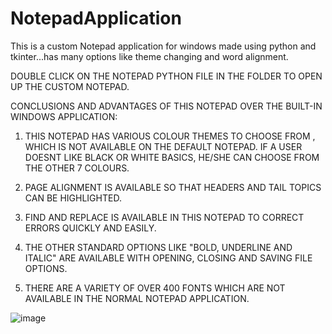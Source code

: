# NotepadApplication
This is a custom Notepad application for windows made using python and tkinter...has many options like theme changing and word alignment.



 DOUBLE CLICK ON THE NOTEPAD PYTHON FILE IN THE FOLDER TO OPEN UP
THE CUSTOM NOTEPAD.


CONCLUSIONS AND ADVANTAGES OF THIS NOTEPAD OVER THE BUILT-IN
WINDOWS APPLICATION:

1. THIS NOTEPAD HAS VARIOUS COLOUR THEMES TO CHOOSE FROM , WHICH IS NOT 
AVAILABLE ON THE DEFAULT NOTEPAD. IF A USER DOESNT LIKE BLACK OR 
WHITE BASICS, HE/SHE CAN CHOOSE FROM THE OTHER 7 COLOURS.

2. PAGE ALIGNMENT IS AVAILABLE SO THAT HEADERS AND TAIL TOPICS CAN BE 
HIGHLIGHTED.

3. FIND AND REPLACE IS AVAILABLE IN THIS NOTEPAD TO CORRECT ERRORS QUICKLY 
AND EASILY.

4. THE OTHER STANDARD OPTIONS LIKE "BOLD, UNDERLINE AND ITALIC" ARE AVAILABLE
WITH OPENING, CLOSING AND SAVING FILE OPTIONS.

5. THERE ARE A VARIETY OF OVER 400 FONTS WHICH ARE NOT AVAILABLE IN
THE NORMAL NOTEPAD APPLICATION.


![image](https://user-images.githubusercontent.com/62197789/150687172-73087a85-0896-405f-a31a-edbdb1485eec.png)
